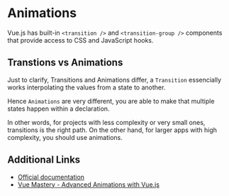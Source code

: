 # Animations

Vue.js has built-in `<transition />` and `<transition-group />` components that provide access to CSS and JavaScript hooks.

## Transtions vs Animations

Just to clarify, Transitions and Animations differ, a `Transition` essencially works interpolating the values from a state to another.

Hence `Animations` are very different, you are able to make that multiple states happen within a declaration.

In other words, for projects with less complexity or very small ones, transitions is the right path. On the other hand, for larger apps with high complexity, you should use animations.

## Additional Links

- [Official documentation](https://vuejs.org/v2/guide/transitions.html)
- [Vue Mastery - Advanced Animations with Vue.js](https://www.vuemastery.com/conferences/vueconf-us-2019/advanced-animations-with-vuejs/)
